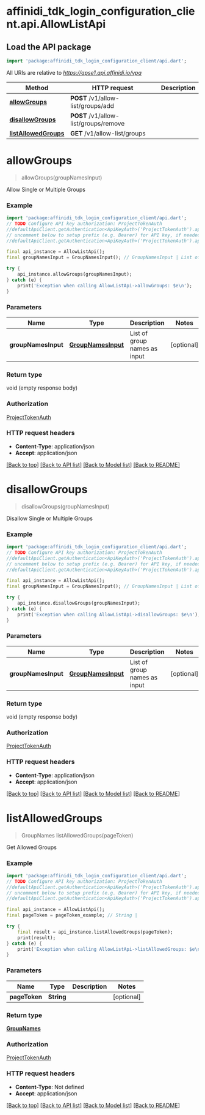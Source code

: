 # affinidi_tdk_login_configuration_client.api.AllowListApi

## Load the API package

```dart
import 'package:affinidi_tdk_login_configuration_client/api.dart';
```

All URIs are relative to *https://apse1.api.affinidi.io/vpa*

| Method                                                     | HTTP request                          | Description |
| ---------------------------------------------------------- | ------------------------------------- | ----------- |
| [**allowGroups**](AllowListApi.md#allowgroups)             | **POST** /v1/allow-list/groups/add    |
| [**disallowGroups**](AllowListApi.md#disallowgroups)       | **POST** /v1/allow-list/groups/remove |
| [**listAllowedGroups**](AllowListApi.md#listallowedgroups) | **GET** /v1/allow-list/groups         |

# **allowGroups**

> allowGroups(groupNamesInput)

Allow Single or Multiple Groups

### Example

```dart
import 'package:affinidi_tdk_login_configuration_client/api.dart';
// TODO Configure API key authorization: ProjectTokenAuth
//defaultApiClient.getAuthentication<ApiKeyAuth>('ProjectTokenAuth').apiKey = 'YOUR_API_KEY';
// uncomment below to setup prefix (e.g. Bearer) for API key, if needed
//defaultApiClient.getAuthentication<ApiKeyAuth>('ProjectTokenAuth').apiKeyPrefix = 'Bearer';

final api_instance = AllowListApi();
final groupNamesInput = GroupNamesInput(); // GroupNamesInput | List of group names as input

try {
    api_instance.allowGroups(groupNamesInput);
} catch (e) {
    print('Exception when calling AllowListApi->allowGroups: $e\n');
}
```

### Parameters

| Name                | Type                                      | Description                  | Notes      |
| ------------------- | ----------------------------------------- | ---------------------------- | ---------- |
| **groupNamesInput** | [**GroupNamesInput**](GroupNamesInput.md) | List of group names as input | [optional] |

### Return type

void (empty response body)

### Authorization

[ProjectTokenAuth](../README.md#ProjectTokenAuth)

### HTTP request headers

- **Content-Type**: application/json
- **Accept**: application/json

[[Back to top]](#) [[Back to API list]](../README.md#documentation-for-api-endpoints) [[Back to Model list]](../README.md#documentation-for-models) [[Back to README]](../README.md)

# **disallowGroups**

> disallowGroups(groupNamesInput)

Disallow Single or Multiple Groups

### Example

```dart
import 'package:affinidi_tdk_login_configuration_client/api.dart';
// TODO Configure API key authorization: ProjectTokenAuth
//defaultApiClient.getAuthentication<ApiKeyAuth>('ProjectTokenAuth').apiKey = 'YOUR_API_KEY';
// uncomment below to setup prefix (e.g. Bearer) for API key, if needed
//defaultApiClient.getAuthentication<ApiKeyAuth>('ProjectTokenAuth').apiKeyPrefix = 'Bearer';

final api_instance = AllowListApi();
final groupNamesInput = GroupNamesInput(); // GroupNamesInput | List of group names as input

try {
    api_instance.disallowGroups(groupNamesInput);
} catch (e) {
    print('Exception when calling AllowListApi->disallowGroups: $e\n');
}
```

### Parameters

| Name                | Type                                      | Description                  | Notes      |
| ------------------- | ----------------------------------------- | ---------------------------- | ---------- |
| **groupNamesInput** | [**GroupNamesInput**](GroupNamesInput.md) | List of group names as input | [optional] |

### Return type

void (empty response body)

### Authorization

[ProjectTokenAuth](../README.md#ProjectTokenAuth)

### HTTP request headers

- **Content-Type**: application/json
- **Accept**: application/json

[[Back to top]](#) [[Back to API list]](../README.md#documentation-for-api-endpoints) [[Back to Model list]](../README.md#documentation-for-models) [[Back to README]](../README.md)

# **listAllowedGroups**

> GroupNames listAllowedGroups(pageToken)

Get Allowed Groups

### Example

```dart
import 'package:affinidi_tdk_login_configuration_client/api.dart';
// TODO Configure API key authorization: ProjectTokenAuth
//defaultApiClient.getAuthentication<ApiKeyAuth>('ProjectTokenAuth').apiKey = 'YOUR_API_KEY';
// uncomment below to setup prefix (e.g. Bearer) for API key, if needed
//defaultApiClient.getAuthentication<ApiKeyAuth>('ProjectTokenAuth').apiKeyPrefix = 'Bearer';

final api_instance = AllowListApi();
final pageToken = pageToken_example; // String |

try {
    final result = api_instance.listAllowedGroups(pageToken);
    print(result);
} catch (e) {
    print('Exception when calling AllowListApi->listAllowedGroups: $e\n');
}
```

### Parameters

| Name          | Type       | Description | Notes      |
| ------------- | ---------- | ----------- | ---------- |
| **pageToken** | **String** |             | [optional] |

### Return type

[**GroupNames**](GroupNames.md)

### Authorization

[ProjectTokenAuth](../README.md#ProjectTokenAuth)

### HTTP request headers

- **Content-Type**: Not defined
- **Accept**: application/json

[[Back to top]](#) [[Back to API list]](../README.md#documentation-for-api-endpoints) [[Back to Model list]](../README.md#documentation-for-models) [[Back to README]](../README.md)
